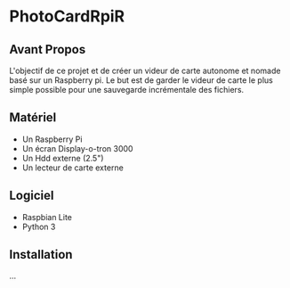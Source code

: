 # PhotoCardRpiR

## Avant Propos
L'objectif de ce projet et de créer un videur de carte autonome et nomade basé sur un Raspberry pi.
Le but est de garder le videur de carte le plus simple possible pour une sauvegarde incrémentale des fichiers.

## Matériel
* Un Raspberry Pi
* Un écran Display-o-tron 3000
* Un Hdd externe (2.5")
* Un lecteur de carte externe

## Logiciel
* Raspbian Lite
* Python 3

## Installation
...
